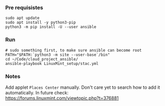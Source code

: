 ### Pre requisistes
```
sudo apt update
sudo apt install -y python3-pip
python3 -m pip install -U --user ansible
```

### Run
```
# sudo something first, to make sure ansible can become root
PATH="$PATH:`python3 -m site --user-base`/bin"
cd ~/Code/cloud_project_ansible/
ansible-playbook LinuxMint_setup/stac.yml
```


### Notes
Add applet `Places Center` manually.
Don't care yet to search how to add it automatically.
In future check:  
https://forums.linuxmint.com/viewtopic.php?t=376881
